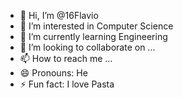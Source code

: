 - 👋 Hi, I’m @16Flavio
- 👀 I’m interested in Computer Science
- 🌱 I’m currently learning Engineering
- 💞️ I’m looking to collaborate on ...
- 📫 How to reach me ...
- 😄 Pronouns: He
- ⚡ Fun fact: I love Pasta

<!---
16Flavio/16Flavio is a ✨ special ✨ repository because its `README.md` (this file) appears on your GitHub profile.
You can click the Preview link to take a look at your changes.
--->
